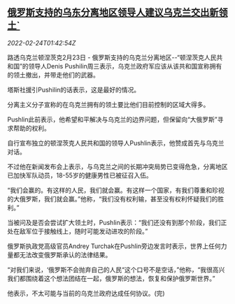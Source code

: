 <!--1645668062000-->
[俄罗斯支持的乌东分离地区领导人建议乌克兰交出新领土`](https://cn.reuters.com/article/ukraine-breakaway-0223-wedn-idCNKBS2KT05L)
------

<div><i>2022-02-24T01:42:54Z</i></div><p>路透乌克兰顿涅茨克2月23日 - 俄罗斯支持的乌克兰分离地区--“顿涅茨克人民共和国”的领导人Denis Pushilin周三表示，乌克兰政府军应该从该共和国宣称拥有的领土撤出，并带走他们的武器。</p><p>塔斯社援引Pushilin的话表示，这是最好的情况。</p><p>分离主义分子宣称的在乌克兰拥有的领土要比他们目前控制的区域大得多。</p><p>Pushlin此前表示，他希望和平解决与乌克兰的边界问题，但保留向“大俄罗斯”寻求帮助的权利。</p><p>自行宣布独立的顿涅茨克人民共和国的领导人Pushlin表示，他赞成首先与乌克兰对话。</p><p>不过他在新闻发布会上表示，与乌克兰之间的长期冲突局势已变得危急，分离地区已加快军队动员，18-55岁的健康男性已被征召入伍。</p><p>“我们会赢的。有这样的人民，我们就会赢。有这样一个国家，有我们尊重和珍视的大俄罗斯，我们就会赢。”他称，“我们没有权利输，甚至没有权利怀疑我们的胜利。”</p><p>当被问及是否会尝试扩大领土时，Pushlin表示：“我们还没有到那个阶段，我们正处在敌军位于接触线上，随时可能发动进攻的阶段。”</p><p>俄罗斯执政党高级官员Andrey Turchak在Pushlin旁边发言时表示，世界上任何力量都无法改变俄罗斯承认的法律结果。</p><p>“对我们来说，‘俄罗斯不会抛弃自己的人民“这个口号不是空话，”他称，“我很高兴我们都围绕着这个想法团结在一起，俄罗斯的想法，恢复和保护俄罗斯世界。”</p><p>他表示，不太可能与当前的乌克兰政府达成任何协议。(完)</p>
